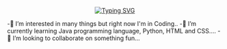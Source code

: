 <p align="center"><a href="https://git.io/typing-svg"><img src="https://readme-typing-svg.demolab.com?font=Poppins&size=24&pause=1000&vCenter=true&width=435&lines=Hello+Everyone!!!!;I'm+Arvin+F.+Catalbas" alt="Typing SVG" /></a></p>
-👀 I’m interested in many things but right now I'm in Coding..
-🌱 I’m currently learning Java programming language, Python, HTML and CSS....
-💞️ I’m looking to collaborate on something fun...
